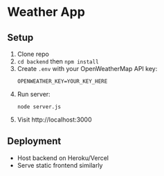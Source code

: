 # Weather App

## Setup

1. Clone repo  
2. `cd backend` then `npm install`  
3. Create `.env` with your OpenWeatherMap API key:  
   ```
   OPENWEATHER_KEY=YOUR_KEY_HERE
   ```
4. Run server:  
   ```
   node server.js
   ```
5. Visit http://localhost:3000

## Deployment

- Host backend on Heroku/Vercel
- Serve static frontend similarly
